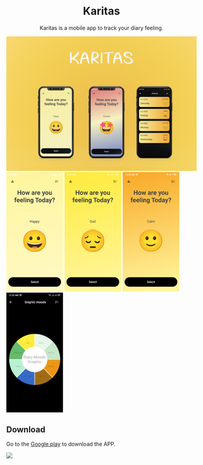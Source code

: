 
<h1 align="center">Karitas</h1>

<p align="center">
 Karitas is a mobile app to track your diary feeling.
</p>
<img src='./screens.jpg'>
<div >
    <img src='./1.png' width='150'>
    <img src='./4.png' width='150'>
    <img src='./5.png' width='150'>
    <img src='./6.png' width='150'>
</div>


## Download
Go to the [Google play](https://play.google.com/store/apps/details?id=com.karitas.abc) to download the  APP. 

<a href='https://play.google.com/store/apps/details?id=com.karitas.abc' target='_blank'>
    <img src='https://lh3.googleusercontent.com/q1k2l5CwMV31JdDXcpN4Ey7O43PxnjAuZBTmcHEwQxVuv_2wCE2gAAQMWxwNUC2FYEOnYgFPOpw6kmHJWuEGeIBLTj9CuxcOEeU8UXyzWJq4NJM3lg=s0'>
</a>

